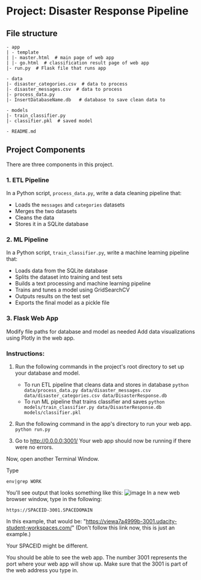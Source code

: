 # Project: Disaster Response Pipeline

## File structure
```
- app
| - template
| |- master.html  # main page of web app
| |- go.html  # classification result page of web app
|- run.py  # Flask file that runs app

- data
|- disaster_categories.csv  # data to process 
|- disaster_messages.csv  # data to process
|- process_data.py
|- InsertDatabaseName.db   # database to save clean data to

- models
|- train_classifier.py
|- classifier.pkl  # saved model 

- README.md
```
## Project Components
There are three components in this project.

### 1. ETL Pipeline
In a Python script, `process_data.py`, write a data cleaning pipeline that:

- Loads the `messages` and `categories` datasets
- Merges the two datasets
- Cleans the data
- Stores it in a SQLite database
### 2. ML Pipeline
In a Python script, `train_classifier.py`, write a machine learning pipeline that:

- Loads data from the SQLite database
- Splits the dataset into training and test sets
- Builds a text processing and machine learning pipeline
- Trains and tunes a model using GridSearchCV
- Outputs results on the test set
- Exports the final model as a pickle file
### 3. Flask Web App
Modify file paths for database and model as needed
Add data visualizations using Plotly in the web app. 

### Instructions:
1. Run the following commands in the project's root directory to set up your database and model.

    - To run ETL pipeline that cleans data and stores in database
        `python data/process_data.py data/disaster_messages.csv data/disaster_categories.csv data/DisasterResponse.db`
    - To run ML pipeline that trains classifier and saves
        `python models/train_classifier.py data/DisasterResponse.db models/classifier.pkl`

2. Run the following command in the app's directory to run your web app.
    `python run.py`

3. Go to http://0.0.0.0:3001/
Your web app should now be running if there were no errors.

Now, open another Terminal Window.

Type
```
env|grep WORK
```
You'll see output that looks something like this:
![image](https://user-images.githubusercontent.com/88694623/152629785-d5f1fef4-2011-4466-9163-c3960c8dd98b.png)
In a new web browser window, type in the following:
```
https://SPACEID-3001.SPACEDOMAIN
```
In this example, that would be: "https://viewa7a4999b-3001.udacity-student-workspaces.com/" (Don't follow this link now, this is just an example.)

Your SPACEID might be different.

You should be able to see the web app. The number 3001 represents the port where your web app will show up. Make sure that the 3001 is part of the web address you type in.






